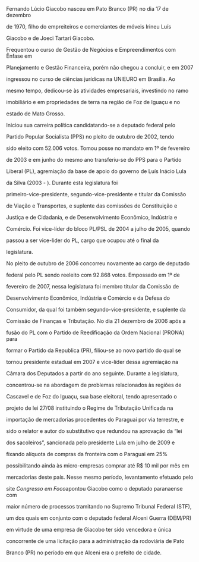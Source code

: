 

 



Fernando Lúcio Giacobo nasceu em Pato Branco (PR) no dia 17 de dezembro

de 1970, filho do empreiteiros e comerciantes de móveis Irineu Luís

Giacobo e de Joeci Tartari Giacobo.



Frequentou o curso de Gestão de Negócios e Empreendimentos com Ênfase em

Planejamento e Gestão Financeira, porém não chegou a concluir, e em 2007

ingressou no curso de ciências jurídicas na UNIEURO em Brasília. Ao

mesmo tempo, dedicou-se às atividades empresariais, investindo no ramo

imobiliário e em propriedades de terra na região de Foz de Iguaçu e no

estado de Mato Grosso.



Iniciou sua carreira política candidatando-se a deputado federal pelo

Partido Popular Socialista (PPS) no pleito de outubro de 2002, tendo

sido eleito com 52.006 votos. Tomou posse no mandato em 1º de fevereiro

de 2003 e em junho do mesmo ano transferiu-se do PPS para o Partido

Liberal (PL), agremiação da base de apoio do governo de Luís Inácio Lula

da Silva (2003 - ). Durante esta legislatura foi

primeiro-vice-presidente, segundo-vice-presidente e titular da Comissão

de Viação e Transportes, e suplente das comissões de Constituição e

Justiça e de Cidadania, e de Desenvolvimento Econômico, Indústria e

Comércio. Foi vice-líder do bloco PL/PSL de 2004 a julho de 2005, quando

passou a ser vice-lider do PL, cargo que ocupou até o final da

legislatura.



No pleito de outubro de 2006 concorreu novamente ao cargo de deputado

federal pelo PL sendo reeleito com 92.868 votos. Empossado em 1º de

fevereiro de 2007, nessa legislatura foi membro titular da Comissão de

Desenvolvimento Econômico, Indústria e Comércio e da Defesa do

Consumidor, da qual foi também segundo-vice-presidente, e suplente da

Comissão de Finanças e Tributação. No dia 21 dezembro de 2006 após a

fusão do PL com o Partido de Reedificação da Ordem Nacional (PRONA) para

formar o Partido da Republica (PR), filiou-se ao novo partido do qual se

tornou presidente estadual em 2007 e vice-líder dessa agremiação na

Câmara dos Deputados a partir do ano seguinte. Durante a legislatura,

concentrou-se na abordagem de problemas relacionados às regiões de

Cascavel e de Foz do Iguaçu, sua base eleitoral, tendo apresentado o

projeto de lei 27/08 instituindo o Regime de Tributação Unificada na

importação de mercadorias procedentes do Paraguai por via terrestre, e

sido o relator e autor do substitutivo que redundou na aprovação da “lei

dos sacoleiros”, sancionada pelo presidente Lula em julho de 2009 e

fixando alíquota de compras da fronteira com o Paraguai em 25%

possibilitando ainda às micro-empresas comprar até R\$ 10 mil por mês em

mercadorias deste país. Nesse mesmo período, levantamento efetuado pelo

site *Congresso em Foco*apontou Giacobo como o deputado paranaense com

maior número de processos tramitando no Supremo Tribunal Federal (STF),

um dos quais em conjunto com o deputado federal Alceni Guerra (DEM/PR)

em virtude de uma empresa de Giacobo ter sido vencedora e única

concorrente de uma licitação para a administração da rodoviária de Pato

Branco (PR) no período em que Alceni era o prefeito de cidade.



 



 




